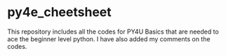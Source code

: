 # py4e_cheetsheet
This repository includes all the codes for PY4U Basics that are needed to ace the beginner level python. I have also added my comments on the codes. 
